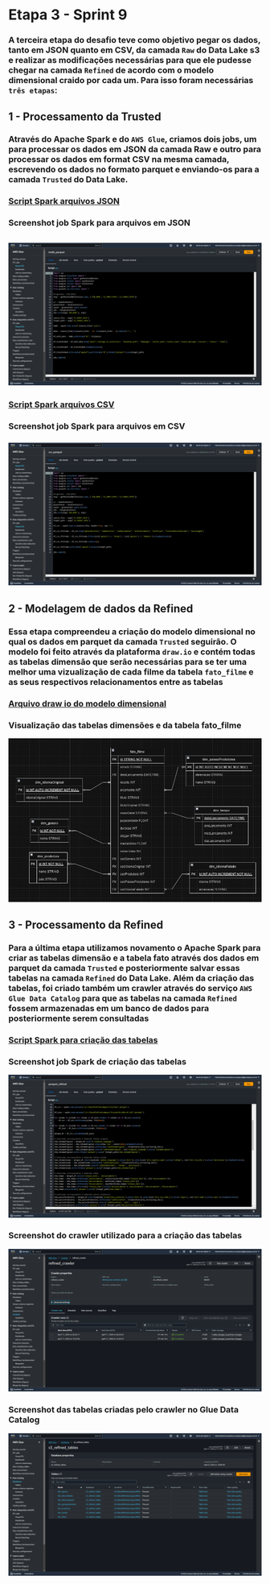 # Etapa 3 - Sprint 9

### A terceira etapa do desafio teve como objetivo pegar os dados, tanto em JSON quanto em CSV, da camada `Raw` do Data Lake s3 e realizar as modificações necessárias para que ele pudesse chegar na camada `Refined` de acordo com o modelo dimensional craido por cada um. Para isso foram necessárias `três etapas`:

## 1 - Processamento da Trusted

### Através do Apache Spark e do `AWS Glue`, criamos dois jobs, um para processar os dados em **JSON** da camada Raw e outro para processar os dados em format **CSV** na mesma camada, escrevendo os dados no formato **parquet** e enviando-os para a camada `Trusted` do Data Lake.

### [Script Spark arquivos JSON](./json_parquet.py)

### Screenshot job Spark para arquivos em JSON

## ![](./json_parquet.png)

### [Script Spark arquivos CSV](./csv_parquet.py)

### Screenshot job Spark para arquivos em CSV

### ![](./csv_parquet.png)

## 2 - Modelagem de dados da Refined

### Essa etapa compreendeu a criação do modelo dimensional no qual os dados em parquet da camada `Trusted` seguirão. O modelo foi feito através da plataforma `draw.io` e contém todas as tabelas dimensão que serão necessárias para se ter uma melhor uma vizualização de cada filme da tabela `fato_filme` e as seus respectivos relacionamentos entre as tabelas

### [Arquivo draw io do modelo dimensional](./modelagem.drawio)

### Visualização das tabelas dimensões e da tabela fato_filme

![](./modelo_dimensional.PNG)

## 3 - Processamento da Refined

### Para a última etapa utilizamos novamento o Apache Spark para criar as tabelas dimensão e a tabela fato através dos dados em parquet da camada `Trusted` e posteriormente salvar essas tabelas na camada `Refined` do Data Lake. Além da criação das tabelas, foi criado também um crawler através do serviço `AWS Glue Data Catalog` para que as tabelas na camada `Refined` fossem armazenadas em um banco de dados para posteriormente serem consultadas

### [Script Spark para criação das tabelas](./parquet_refined.py)

### Screenshot job Spark de criação das tabelas

![](./parquet_refined.png)

### Screenshot do crawler utilizado para a criação das tabelas

![](./crawler.png)

### Screenshot das tabelas criadas pelo crawler no Glue Data Catalog

![](./data_catalog.png)
